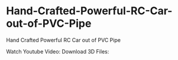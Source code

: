 # Hand-Crafted-Powerful-RC-Car-out-of-PVC-Pipe
Hand Crafted Powerful RC Car out of PVC Pipe

Watch Youtube Video: 
Download 3D Files:

